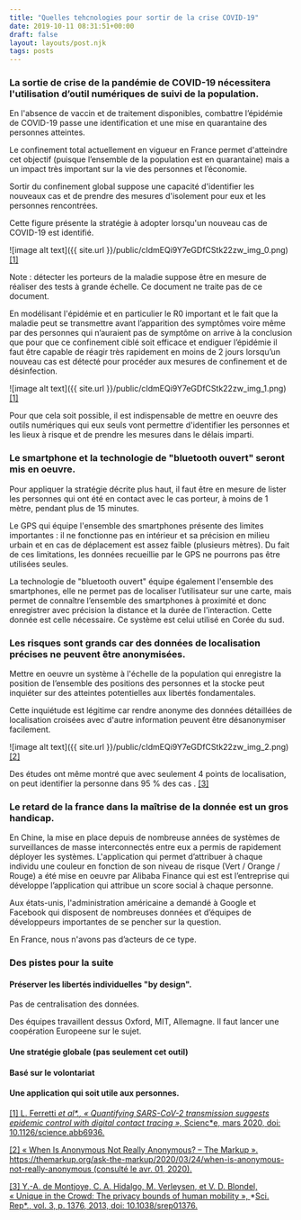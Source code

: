 ```yaml
---
title: "Quelles tehcnologies pour sortir de la crise COVID-19"
date: 2019-10-11 08:31:51+00:00
draft: false
layout: layouts/post.njk
tags: posts
---
```

### La sortie de crise de la pandémie de COVID-19 nécessitera l'utilisation d’outil numériques de suivi de la population.

En l'absence de vaccin et de traitement disponibles, combattre l’épidémie de COVID-19 passe une identification et une mise en quarantaine des personnes atteintes. 

Le confinement total actuellement en vigueur en France permet d'atteindre cet objectif (puisque l’ensemble de la population est en quarantaine) mais a un impact très important sur la vie des personnes et l’économie.

Sortir du confinement global suppose une capacité d'identifier les nouveaux cas et de prendre des mesures d'isolement pour eux et les personnes rencontrées.

Cette figure présente la stratégie à adopter lorsqu'un nouveau cas de COVID-19 est identifié.

![image alt text]({{ site.url }}/public/cIdmEQi9Y7eGDfCStk22zw_img_0.png)[[1]](https://www.zotero.org/google-docs/?lUqCzu)

Note : détecter les porteurs de la maladie suppose être en mesure de réaliser des tests à grande échelle. Ce document ne traite pas de ce document.

En modélisant l'épidémie et en particulier le R0 important et le fait que la maladie peut se transmettre avant l’apparition des symptômes voire même par des personnes qui n’auraient pas de symptôme on arrive à la conclusion que pour que ce confinement ciblé soit efficace et endiguer l’épidémie il faut être capable de réagir très rapidement en moins de 2 jours lorsqu’un nouveau cas est détecté pour procéder aux mesures de confinement et de  désinfection.

![image alt text]({{ site.url }}/public/cIdmEQi9Y7eGDfCStk22zw_img_1.png)[[1]](https://www.zotero.org/google-docs/?C3nU2C)

Pour que cela soit possible, il est indispensable de mettre en oeuvre des outils numériques qui eux seuls vont permettre d'identifier les personnes et les lieux à  risque et de prendre les mesures dans le délais imparti.

### Le smartphone et la technologie de "bluetooth ouvert" seront mis en oeuvre.

Pour appliquer la stratégie décrite plus haut, il faut être en mesure de lister les personnes qui ont été en contact avec le cas porteur, à moins de 1 mètre, pendant plus de 15 minutes.

Le GPS qui équipe l'ensemble des smartphones  présente des limites importantes : il ne fonctionne pas en intérieur et sa précision en milieu urbain et en cas de déplacement est assez faible (plusieurs mètres). Du fait de ces limitations, les données recueillie par le GPS ne pourrons pas être utilisées seules.

La technologie de "bluetooth ouvert" équipe également l'ensemble des smartphones, elle ne permet pas de localiser l’utilisateur sur une carte, mais permet de connaître l’ensemble des smartphones à proximité et donc enregistrer avec précision la distance et la durée de l'interaction. Cette donnée est celle nécessaire. Ce système est celui utilisé en Corée du sud.

### Les risques sont grands car des données de localisation précises ne peuvent être anonymisées.

Mettre en oeuvre un système à l'échelle de la population qui enregistre la position de l’ensemble des positions des personnes et la stocke peut inquiéter sur des atteintes potentielles aux libertés fondamentales.

Cette inquiétude est légitime car rendre anonyme des données détaillées de localisation croisées avec d'autre information peuvent être désanonymiser facilement.

![image alt text]({{ site.url }}/public/cIdmEQi9Y7eGDfCStk22zw_img_2.png)[[2]](https://www.zotero.org/google-docs/?RpRzXM)

Des études ont même montré que avec seulement 4 points de localisation, on peut identifier la personne dans 95 % des cas . [[3]](https://www.zotero.org/google-docs/?NJihb7)

### Le retard de la france dans la maîtrise de la donnée est un gros handicap.

En Chine, la mise en place depuis de nombreuse années de systèmes de surveillances de masse interconnectés entre eux a permis de rapidement déployer les systèmes. L'application qui permet d’attribuer à chaque individu une couleur en fonction de son niveau de risque (Vert / Orange / Rouge) a été mise en oeuvre par Alibaba Finance qui est est l’entreprise qui développe l’application qui attribue un score social à chaque personne.

Aux états-unis, l'administration américaine a demandé à Google et Facebook qui disposent de nombreuses données et d’équipes de développeurs importantes de se pencher sur la question.

En France, nous n'avons pas d’acteurs de ce type.

### Des pistes pour la suite

#### Préserver les libertés individuelles "by design". 

Pas de centralisation des données.

Des équipes travaillent dessus Oxford, MIT, Allemagne. Il faut lancer une coopération Europeene sur le sujet.

#### Une stratégie globale (pas seulement cet outil)

#### Basé sur le volontariat

#### Une application qui soit utile aux personnes.

[[1]	L. Ferretti ](https://www.zotero.org/google-docs/?1rDcct)*[et al*.](https://www.zotero.org/google-docs/?1rDcct)[, « Quantifying SARS-CoV-2 transmission suggests epidemic control with digital contact tracing », ](https://www.zotero.org/google-docs/?1rDcct)*[Scienc*e](https://www.zotero.org/google-docs/?1rDcct)[, mars 2020, doi: 10.1126/science.abb6936.](https://www.zotero.org/google-docs/?1rDcct)

[[2]	« When Is Anonymous Not Really Anonymous? – The Markup ». https://themarkup.org/ask-the-markup/2020/03/24/when-is-anonymous-not-really-anonymous (consulté le avr. 01, 2020).](https://www.zotero.org/google-docs/?1rDcct)

[[3]	Y.-A. de Montjoye, C. A. Hidalgo, M. Verleysen, et V. D. Blondel, « Unique in the Crowd: The privacy bounds of human mobility », ](https://www.zotero.org/google-docs/?1rDcct)*[Sci. Rep*.](https://www.zotero.org/google-docs/?1rDcct)[, vol. 3, p. 1376, 2013, doi: 10.1038/srep01376.](https://www.zotero.org/google-docs/?1rDcct)

